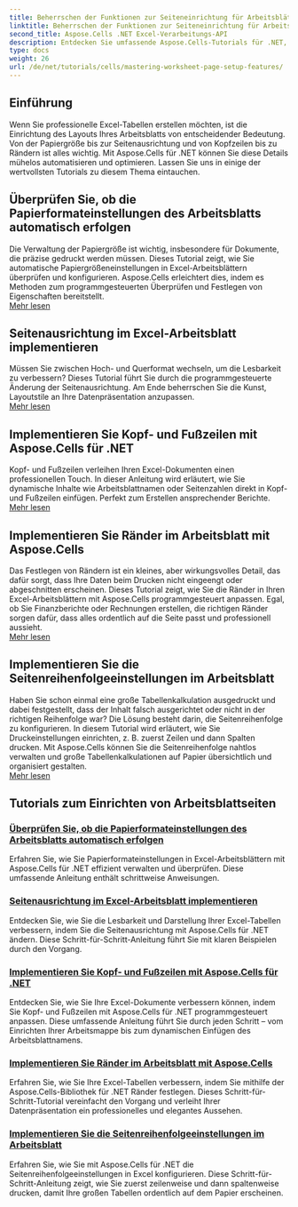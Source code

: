 ```yaml
---
title: Beherrschen der Funktionen zur Seiteneinrichtung für Arbeitsblätter
linktitle: Beherrschen der Funktionen zur Seiteneinrichtung für Arbeitsblätter
second_title: Aspose.Cells .NET Excel-Verarbeitungs-API
description: Entdecken Sie umfassende Aspose.Cells-Tutorials für .NET, einschließlich der Verwaltung von Seiteneinrichtungsfunktionen für Arbeitsblätter wie Papiergröße, Ausrichtung, Kopfzeilen, Ränder und mehr.
type: docs
weight: 26
url: /de/net/tutorials/cells/mastering-worksheet-page-setup-features/
---
```

## Einführung

Wenn Sie professionelle Excel-Tabellen erstellen möchten, ist die Einrichtung des Layouts Ihres Arbeitsblatts von entscheidender Bedeutung. Von der Papiergröße bis zur Seitenausrichtung und von Kopfzeilen bis zu Rändern ist alles wichtig. Mit Aspose.Cells für .NET können Sie diese Details mühelos automatisieren und optimieren. Lassen Sie uns in einige der wertvollsten Tutorials zu diesem Thema eintauchen.

## Überprüfen Sie, ob die Papierformateinstellungen des Arbeitsblatts automatisch erfolgen  
Die Verwaltung der Papiergröße ist wichtig, insbesondere für Dokumente, die präzise gedruckt werden müssen. Dieses Tutorial zeigt, wie Sie automatische Papiergrößeneinstellungen in Excel-Arbeitsblättern überprüfen und konfigurieren. Aspose.Cells erleichtert dies, indem es Methoden zum programmgesteuerten Überprüfen und Festlegen von Eigenschaften bereitstellt.  
[Mehr lesen](./check-if-paper-size-settings/)

## Seitenausrichtung im Excel-Arbeitsblatt implementieren  
Müssen Sie zwischen Hoch- und Querformat wechseln, um die Lesbarkeit zu verbessern? Dieses Tutorial führt Sie durch die programmgesteuerte Änderung der Seitenausrichtung. Am Ende beherrschen Sie die Kunst, Layoutstile an Ihre Datenpräsentation anzupassen.  
[Mehr lesen](./implement-page-orientation-in-excel-worksheet/)

## Implementieren Sie Kopf- und Fußzeilen mit Aspose.Cells für .NET  
Kopf- und Fußzeilen verleihen Ihren Excel-Dokumenten einen professionellen Touch. In dieser Anleitung wird erläutert, wie Sie dynamische Inhalte wie Arbeitsblattnamen oder Seitenzahlen direkt in Kopf- und Fußzeilen einfügen. Perfekt zum Erstellen ansprechender Berichte.  
[Mehr lesen](./implement-header-footer/)

## Implementieren Sie Ränder im Arbeitsblatt mit Aspose.Cells  

Das Festlegen von Rändern ist ein kleines, aber wirkungsvolles Detail, das dafür sorgt, dass Ihre Daten beim Drucken nicht eingeengt oder abgeschnitten erscheinen. Dieses Tutorial zeigt, wie Sie die Ränder in Ihren Excel-Arbeitsblättern mit Aspose.Cells programmgesteuert anpassen. Egal, ob Sie Finanzberichte oder Rechnungen erstellen, die richtigen Ränder sorgen dafür, dass alles ordentlich auf die Seite passt und professionell aussieht.  
[Mehr lesen](./implement-margins-in-worksheet/)

## Implementieren Sie die Seitenreihenfolgeeinstellungen im Arbeitsblatt  

Haben Sie schon einmal eine große Tabellenkalkulation ausgedruckt und dabei festgestellt, dass der Inhalt falsch ausgerichtet oder nicht in der richtigen Reihenfolge war? Die Lösung besteht darin, die Seitenreihenfolge zu konfigurieren. In diesem Tutorial wird erläutert, wie Sie Druckeinstellungen einrichten, z. B. zuerst Zeilen und dann Spalten drucken. Mit Aspose.Cells können Sie die Seitenreihenfolge nahtlos verwalten und große Tabellenkalkulationen auf Papier übersichtlich und organisiert gestalten.  
[Mehr lesen](./implement-page-order-settings/)


## Tutorials zum Einrichten von Arbeitsblattseiten
### [Überprüfen Sie, ob die Papierformateinstellungen des Arbeitsblatts automatisch erfolgen](./check-if-paper-size-settings/)
Erfahren Sie, wie Sie Papierformateinstellungen in Excel-Arbeitsblättern mit Aspose.Cells für .NET effizient verwalten und überprüfen. Diese umfassende Anleitung enthält schrittweise Anweisungen.
### [Seitenausrichtung im Excel-Arbeitsblatt implementieren](./implement-page-orientation-in-excel-worksheet/)
Entdecken Sie, wie Sie die Lesbarkeit und Darstellung Ihrer Excel-Tabellen verbessern, indem Sie die Seitenausrichtung mit Aspose.Cells für .NET ändern. Diese Schritt-für-Schritt-Anleitung führt Sie mit klaren Beispielen durch den Vorgang.
### [Implementieren Sie Kopf- und Fußzeilen mit Aspose.Cells für .NET](./implement-header-footer/)
Entdecken Sie, wie Sie Ihre Excel-Dokumente verbessern können, indem Sie Kopf- und Fußzeilen mit Aspose.Cells für .NET programmgesteuert anpassen. Diese umfassende Anleitung führt Sie durch jeden Schritt – vom Einrichten Ihrer Arbeitsmappe bis zum dynamischen Einfügen des Arbeitsblattnamens.
### [Implementieren Sie Ränder im Arbeitsblatt mit Aspose.Cells](./implement-margins-in-worksheet/)
Erfahren Sie, wie Sie Ihre Excel-Tabellen verbessern, indem Sie mithilfe der Aspose.Cells-Bibliothek für .NET Ränder festlegen. Dieses Schritt-für-Schritt-Tutorial vereinfacht den Vorgang und verleiht Ihrer Datenpräsentation ein professionelles und elegantes Aussehen.
### [Implementieren Sie die Seitenreihenfolgeeinstellungen im Arbeitsblatt](./implement-page-order-settings/)
Erfahren Sie, wie Sie mit Aspose.Cells für .NET die Seitenreihenfolgeeinstellungen in Excel konfigurieren. Diese Schritt-für-Schritt-Anleitung zeigt, wie Sie zuerst zeilenweise und dann spaltenweise drucken, damit Ihre großen Tabellen ordentlich auf dem Papier erscheinen.